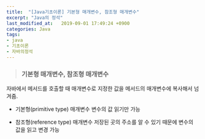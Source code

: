 ```yaml
---
title:  "[Java기초이론] 기본형 매개변수, 참조형 매개변수"
excerpt: "Java의 정석"
last_modified_at:   2019-09-01 17:49:24 +0900
categories: Java
tags:
- java
- 기초이론
- 자바의정석
---
```


>### 기본형 매개변수, 참조형 매개변수

자바에서 메서드를 호출할 때 매개변수로 지정한 값을 메서드의 매개변수에 복사해서 넘겨줌.

- 기본형(primitive type) 매개변수
  변수의 값 읽기만 가능

- 참조형(reference type) 매개변수
  저장된 곳의 주소를 알 수 있기 때문에 변수의 값을 읽고 변경 가능
  
